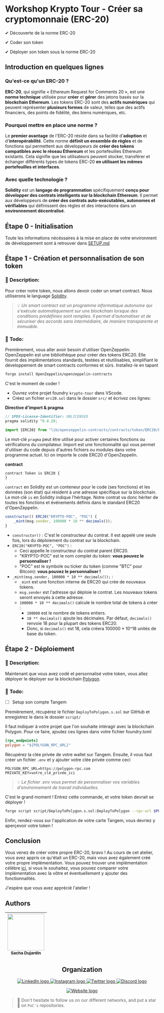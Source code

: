 # Workshop Krypto Tour - Créer sa cryptomonnaie (ERC-20)

✔ Découverte de la norme ERC-20

✔ Coder son token

✔ Déployer son token sous la norme ERC-20

## Introduction en quelques lignes

### Qu'est-ce qu'un ERC-20 ?

**ERC-20**, qui signifie « Ethereum Request for Comments 20 », est une **norme technique** utilisée pour **créer** et **gérer** des jetons basés sur la **blockchain Ethereum**. Les tokens ERC-20 sont des **actifs numériques** qui peuvent représenter **plusieurs formes** de valeur, telles que des actifs financiers, des points de fidélité, des biens numériques, etc.

### Pourquoi mettre en place une norme ?

Le **premier avantage** de l'ERC-20 réside dans sa facilité d'**adoption** et d'**interopérabilité**. Cette norme **définit un ensemble de règles** et de fonctions qui permettent aux développeurs de **créer des tokens compatibles avec le réseau Ethereum** et les portefeuilles Ethereum existants. Cela signifie que les utilisateurs peuvent stocker, transférer et échanger différents types de tokens ERC-20 **en utilisant les mêmes portefeuilles et interfaces**.

### Avec quelle technologie ?

**Solidity** est un **langage de programmation** spécifiquement **conçu pour développer des contrats intelligents sur la blockchain Ethereum**. Il permet aux développeurs de **créer des contrats auto-exécutables, autonomes et vérifiables** qui définissent des règles et des interactions dans un **environnement décentralisé**.

## Étape 0 - Initialisation

Toute les informations nécéssaires à la mise en place de votre environment de développement sont à retrouver dans [SETUP.md](./SETUP.md) 

## Étape 1 - Création et personnalisation de son token

### 📑 **Description**:

Pour créer notre token, nous allons devoir coder un smart contract. Nous utiliserons le language [Solidity](https://fr.wikipedia.org/wiki/Solidity).

>💡 *Un smart contract est un programme informatique autonome qui s'exécute automatiquement sur une blockchain lorsque des conditions prédéfinies sont remplies. Il permet d'automatiser et de sécuriser des accords sans intermédiaire, de manière transparente et immuable.*

### 📌 **Todo**:

Premièrement, vous aller avoir besoin d'utiliser OpenZeppelin: OpenZeppelin est une bibliothèque pour créer des tokens ERC20. Elle fournit des implémentations standards, testées et réutilisables, simplifiant le développement de smart contracts conformes et sûrs. Installez-le en tapant

```sh
forge install OpenZeppelin/openzeppelin-contracts
```

C'est le moment de coder !
- Ouvrez votre projet foundry `krypto-tour` dans VScode.
- Créez un fichier `erc20.sol` dans le dossier `src/` et écrivez ces lignes:

**Directive d'import & pragma** 
```js
// SPDX-License-Identifier: UNLICENSED
pragma solidity ^0.8.20;

import {ERC20} from "lib/openzeppelin-contracts/contracts/token/ERC20/ERC20.sol";
```

Le mot-clé `pragma` peut être utilisé pour activer certaines fonctions ou vérifications du compilateur.
Import est une fonctionnalité qui vous permet d'utiliser du code depuis d'autres fichiers ou modules dans votre programme actuel. Ici on importe le code ERC20 d'OpenZeppelin.

**contract**
```js
contract Token is ERC20 {
}
```

`contract` en Solidity est un conteneur pour le code (ses fonctions) et les données (son état) qui résident à une adresse spécifique sur la blockchain.
Le mot-clé `is` en Solidity indique l'héritage. Notre contrat va donc hériter de toutes les fonctions et événements définis dans le standard ERC20 d'OpenZeppelin.

```js
constructor() ERC20("KRYPTO-POC", "POC") {
	_mint(msg.sender, 100000 * 10 ** decimals());
}
```

- `constructor()` : C'est le constructeur du contrat. Il est appelé une seule fois, lors du déploiement du contrat sur la blockchain.
- `ERC20("KRYPTO-POC", "POC")` :
    - Ceci appelle le constructeur du contrat parent ERC20.
    - "KRYPTO-POC" est le nom complet du token: **vous pouvez le personnaliser !**
    - "POC" est le symbole ou ticker du token (comme "BTC" pour Bitcoin): **vous pouvez le personnaliser !**
- `_mint(msg.sender, 100000 * 10 ** decimals());` :
    - `_mint` est une fonction interne de ERC20 qui crée de nouveaux tokens.
    - `msg.sender` est l'adresse qui déploie le contrat. Les nouveaux tokens seront envoyés à cette adresse.
    - `100000 * 10 ** decimals()` calcule le nombre total de tokens à créer :
        - `100000` est le nombre de tokens entiers.
        - `10 ** decimals()` ajoute les décimales. Par défaut, `decimals()` renvoie 18 pour la plupart des tokens ERC20.
        - Donc, si `decimals()` est 18, cela créera 100000 * 10^18 unités de base du token.

## Étape 2 - Déploiement

### 📑 **Description**:

Maintenant que vous avez codé et personnalisé votre token, vous allez déployer le déployer sur la blockchain [Polygon](https://polygon.technology/).

### 📌 **Todo**:

- [ ] Setup son compte Tangem

Premièrement, récupérez le fichier `DeployToPolygon.s.sol` sur GitHub et enregistrez le dans le dossier `script/`

Il faut indiquer à votre projet que l'on souhaite intéragir avec la blockchain Polygon. Pour ce faire, ajoutez ces lignes dans votre fichier foundry.toml

```toml
[rpc_endpoints]
polygon = "${POLYGON_RPC_URL}"
```

Récupérez la clée privée de votre wallet sur Tangem. Ensuite, il vous faut créer un fichier `.env` et y ajouter votre clée privée comme ceci

```env
POLYGON_RPC_URL=https://polygon-rpc.com
PRIVATE_KEY=votre_clé_privée_ici
```

>💡 *Le fichier .env vous permet de personnaliser vos variables d'environnement de travail individuelles.*


C'est le grand moment ! Entrez cette commande, et votre token devrait se déployer !

```sh
forge script script/DeployToPolygon.s.sol:DeployToPolygon --rpc-url $POLYGON_RPC_URL --broadcast --verify
```

Enfin, rendez-vous sur l'application de votre carte Tangem, vous devriez y aperçevoir votre token !

## Conclusion

Vous venez de créer votre propre ERC-20, bravo ! Au cours de cet atelier, vous avez appris ce qu'était un ERC-20, mais vous avez également créé votre propre implémentation. Vous pouvez trouver une implémentation célèbre [ici](https://github.com/OpenZeppelin/openzeppelin-contracts/blob/master/contracts/token/ERC20/ERC20.sol), si vous le souhaitez, vous pouvez comparer votre implémentation avec la vôtre et éventuellement y ajouter des fonctionnalités.

J'espère que vous avez apprécié l'atelier !

## Authors

| [<img src="https://github.com/Sacharbon.png" width=120><br><sub>Sacha Dujardin</sub>](https://github.com/Sacharbon) |
| :-----------------------------------------------------------------------------------------------------------------: |
<h2 align=center>
Organization
</h2>

<p align='center'>
    <a href="https://www.linkedin.com/company/pocinnovation/mycompany/">
        <img src="https://img.shields.io/badge/LinkedIn-0077B5?style=for-the-badge&logo=linkedin&logoColor=white" alt="LinkedIn logo">
    </a>
    <a href="https://www.instagram.com/pocinnovation/">
        <img src="https://img.shields.io/badge/Instagram-E4405F?style=for-the-badge&logo=instagram&logoColor=white" alt="Instagram logo"
>
    </a>
    <a href="https://twitter.com/PoCInnovation">
        <img src="https://img.shields.io/badge/Twitter-1DA1F2?style=for-the-badge&logo=twitter&logoColor=white" alt="Twitter logo">
    </a>
    <a href="https://discord.com/invite/Yqq2ADGDS7">
        <img src="https://img.shields.io/badge/Discord-7289DA?style=for-the-badge&logo=discord&logoColor=white" alt="Discord logo">
    </a>
</p>
<p align=center>
    <a href="https://www.poc-innovation.fr/">
        <img src="https://img.shields.io/badge/WebSite-1a2b6d?style=for-the-badge&logo=GitHub Sponsors&logoColor=white" alt="Website logo">
    </a>
</p>

> 🚀 Don't hesitate to follow us on our different networks, and put a star 🌟 on `PoC's` repositories.
